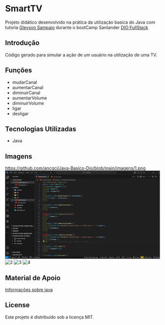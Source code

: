 # SmartTV

Projeto didático desenvolvido na prática da utilização basica do Java com tutoria [Gleyson Sampaio](https://www.linkedin.com/in/glysns/) durante o bootCamp Santander [DIO FullStack](https://www.dio.me/)

## Introdução

Código gerado para simular a ação de um usuário na utilização de uma TV.

## Funções

- mudarCanal
- aumentarCanal
- diminuirCanal
- aumentarVolume
- diminuirVolume
- ligar
- desligar
 

## Tecnologias Utilizadas 

- Java

## Imagens

https://github.com/ancgci/Java-Basico-Dio/blob/main/imagens/1.png
![1](https://github.com/ancgci/Java-Basico-Dio/blob/main/imagens/1.png)
![2](https://github.com/ancgci/ava-Basico-Dio/blob/main/imagens/2.png)
![3](https://github.com/ancgci/ava-Basico-Dio/blob/main/imagens/3.png)
![4](https://github.com/ancgci/ava-Basico-Dio/blob/main/imagens/4.png)

## Material de Apoio

[Informações sobre java](https://glysns.gitbook.io/java-basico)

## License

Este projeto é distribuído sob a licença MIT.
